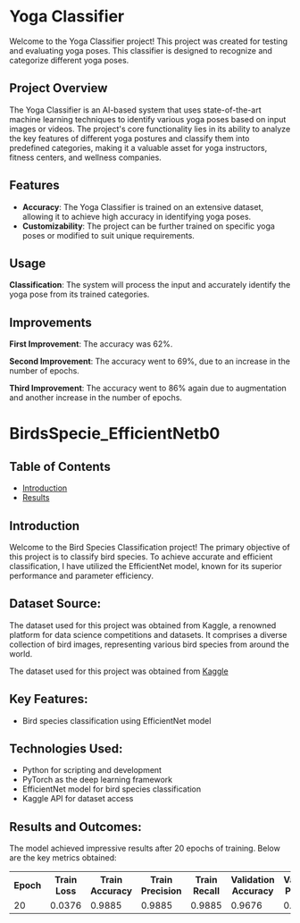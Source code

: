 # Yoga Classifier

Welcome to the Yoga Classifier project! This project was created for testing and evaluating yoga poses. This classifier is designed to recognize and categorize different yoga poses.

## Project Overview

The Yoga Classifier is an AI-based system that uses state-of-the-art machine learning techniques to identify various yoga poses based on input images or videos. The project's core functionality lies in its ability to analyze the key features of different yoga postures and classify them into predefined categories, making it a valuable asset for yoga instructors, fitness centers, and wellness companies.

## Features

- **Accuracy**: The Yoga Classifier is trained on an extensive dataset, allowing it to achieve high accuracy in identifying yoga poses.
- **Customizability**: The project can be further trained on specific yoga poses or modified to suit unique requirements.

## Usage

**Classification**: The system will process the input and accurately identify the yoga pose from its trained categories.

## Improvements

**First Improvement**: The accuracy was 62%.

**Second Improvement**: The accuracy went to 69%, due to an increase in the number of epochs.

**Third Improvement**: The accuracy went to 86% again due to augmentation and another increase in the number of epochs.

<!DOCTYPE html>
<html>

<body>
  <h1> BirdsSpecie_EfficientNetb0</h1>

  <h2>Table of Contents</h2>
  <ul>
    <li><a href="#introduction">Introduction</a></li>
    <li><a href="#Dataset>Contributing</a></li>
    <li><a href="#resultsAndOutcomes">Results</a></li>
    
  </ul>

  <h2 id="introduction">Introduction</h2>
  <p>Welcome to the Bird Species Classification project! The primary objective of this project is to classify bird species. To achieve accurate and efficient classification, I have utilized the EfficientNet model, known for its superior performance and parameter efficiency.
</p>

<body>
  <h2>Dataset Source:</h2>
  <p>
    The dataset used for this project was obtained from Kaggle, a renowned platform for data science competitions and
    datasets. It comprises a diverse collection of bird images, representing various bird species from around the world.
  </p>
  <p>
    The dataset used for this project was obtained from
    <a href="https://www.kaggle.com/dataset-url" target="_blank">Kaggle</a>

  <h2>Key Features:</h2>
  <ul>
    <li>Bird species classification using EfficientNet model</li>
  </ul>

  <h2>Technologies Used:</h2>
  <ul>
    <li>Python for scripting and development</li>
    <li>PyTorch as the deep learning framework</li>
    <li>EfficientNet model for bird species classification</li>
    <li>Kaggle API for dataset access</li>
  </ul>
</body>

</html>



  <h2>Results and Outcomes:</h2>
  <p>
    The model achieved impressive results after 20 epochs of training. Below are the key metrics obtained:
  </p>


  <table>
    <tr>
      <th>Epoch</th>
      <th>Train Loss</th>
      <th>Train Accuracy</th>
      <th>Train Precision</th>
      <th>Train Recall</th>
      <th>Validation Accuracy</th>
      <th>Validation Precision</th>
      <th>Validation Recall</th>
    </tr>
    <tr>
      <td>20</td>
      <td>0.0376</td>
      <td>0.9885</td>
      <td>0.9885</td>
      <td>0.9885</td>
      <td>0.9676</td>
      <td>0.9742</td>
      <td>0.9676</td>
    </tr>
  </table>
  
</body>

</html>
